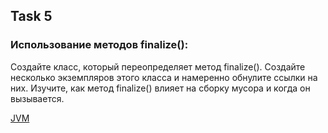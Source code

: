 ## Task 5
### Использование методов finalize():
Создайте класс, который переопределяет метод finalize(). Создайте несколько экземпляров этого класса и намеренно обнулите ссылки на них. Изучите, как метод finalize() влияет на сборку мусора и когда он вызывается.

[JVM](../README.md)
